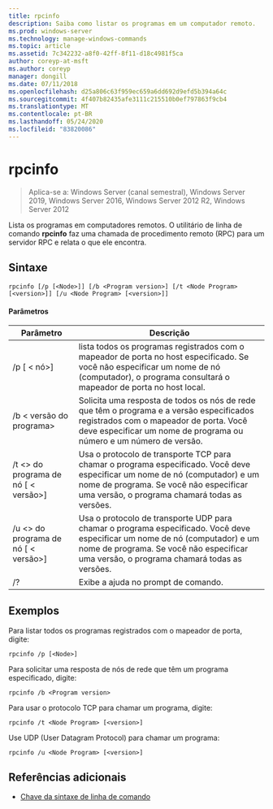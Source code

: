 ```yaml
---
title: rpcinfo
description: Saiba como listar os programas em um computador remoto.
ms.prod: windows-server
ms.technology: manage-windows-commands
ms.topic: article
ms.assetid: 7c342232-a8f0-42ff-8f11-d18c4981f5ca
author: coreyp-at-msft
ms.author: coreyp
manager: dongill
ms.date: 07/11/2018
ms.openlocfilehash: d25a806c63f959ec659a6dd692d9efd5b394a64c
ms.sourcegitcommit: 4f407b82435afe3111c215510b0ef797863f9cb4
ms.translationtype: MT
ms.contentlocale: pt-BR
ms.lasthandoff: 05/24/2020
ms.locfileid: "83820086"
---
```

# <a name="rpcinfo"></a>rpcinfo

> Aplica-se a: Windows Server (canal semestral), Windows Server 2019, Windows Server 2016, Windows Server 2012 R2, Windows Server 2012

Lista os programas em computadores remotos. O utilitário de linha de comando **rpcinfo** faz uma chamada de procedimento remoto (RPC) para um servidor RPC e relata o que ele encontra.

## <a name="syntax"></a>Sintaxe
```
rpcinfo [/p [<Node>]] [/b <Program version>] [/t <Node Program> [<version>]] [/u <Node Program> [<version>]]
```

#### <a name="parameters"></a>Parâmetros
|Parâmetro|Descrição|
|-------|--------|
|/p [ \< nó>]|lista todos os programas registrados com o mapeador de porta no host especificado. Se você não especificar um nome de nó (computador), o programa consultará o mapeador de porta no host local.|
|/b \< versão do programa>|Solicita uma resposta de todos os nós de rede que têm o programa e a versão especificados registrados com o mapeador de porta. Você deve especificar um nome de programa ou número e um número de versão.|
|/t \<> do programa de nó [ \< versão>]|Usa o protocolo de transporte TCP para chamar o programa especificado. Você deve especificar um nome de nó (computador) e um nome de programa. Se você não especificar uma versão, o programa chamará todas as versões.|
|/u \<> do programa de nó [ \< versão>]|Usa o protocolo de transporte UDP para chamar o programa especificado. Você deve especificar um nome de nó (computador) e um nome de programa. Se você não especificar uma versão, o programa chamará todas as versões.|
|/?|Exibe a ajuda no prompt de comando.|

## <a name="examples"></a>Exemplos
Para listar todos os programas registrados com o mapeador de porta, digite:
```
rpcinfo /p [<Node>]
```
Para solicitar uma resposta de nós de rede que têm um programa especificado, digite:
```
rpcinfo /b <Program version>
```
Para usar o protocolo TCP para chamar um programa, digite:
```
rpcinfo /t <Node Program> [<version>]
```
Use UDP (User Datagram Protocol) para chamar um programa:
```
rpcinfo /u <Node Program> [<version>]
```

## <a name="additional-references"></a>Referências adicionais
- [Chave da sintaxe de linha de comando](command-line-syntax-key.md)
